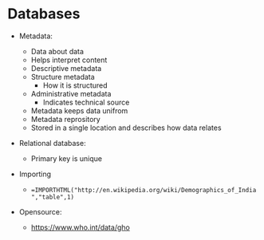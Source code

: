 # Databases

* Metadata:
    * Data about data
    * Helps interpret content
    * Descriptive metadata 
    * Structure metadata
        * How it is structured
    * Administrative metadata
        * Indicates technical source
    * Metadata keeps data unifrom
    * Metadata reprository
    * Stored in a single location and describes how data relates

* Relational database:
    * Primary key is unique

* Importing
    * `=IMPORTHTML("http://en.wikipedia.org/wiki/Demographics_of_India","table",1)` 

* Opensource:
    * https://www.who.int/data/gho 